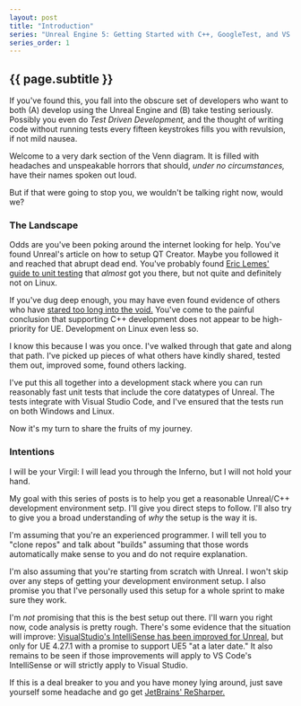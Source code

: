 ```yaml
---
layout: post
title: "Introduction"
series: "Unreal Engine 5: Getting Started with C++, GoogleTest, and VS Code"
series_order: 1
---
```


## {{ page.subtitle }}
If you've found this, you fall into the obscure set of developers who want to both (A) develop using the Unreal Engine and (B) take testing seriously. Possibly you even do *Test Driven Development,* and the thought of writing code without running tests every fifteen keystrokes fills you with revulsion, if not mild nausea.

Welcome to a very dark section of the Venn diagram. It is filled with headaches and unspeakable horrors that should, *under no circumstances,* have their names spoken out loud. 

But if that were going to stop you, we wouldn't be talking right now, would we?

### The Landscape
Odds are you've been poking around the internet looking for help. You've found Unreal's article on how to setup QT Creator. Maybe you followed it and reached that abrupt dead end. You've probably found [Eric Lemes' guide to unit testing][eric-lemes] that *almost* got you there, but not quite and definitely not on Linux. 

If you've dug deep enough, you may have even found evidence of others who have [stared too long into the void.][compiling-unreal] You've come to the painful conclusion that supporting C++ development does not appear to be high-priority for UE. Development on Linux even less so.

I know this because I was you once. I've walked through that gate and along that path. I've picked up pieces of what others have kindly shared, tested them out, improved some, found others lacking. 

I've put this all together into a development stack where you can run reasonably fast unit tests that include the core datatypes of Unreal. The tests integrate with Visual Studio Code, and I've ensured that the tests run on both Windows and Linux.

Now it's my turn to share the fruits of my journey.

### Intentions
I will be your Virgil: I will lead you through the Inferno, but I will not hold your hand.

My goal with this series of posts is to help you get a reasonable Unreal/C++ development environment setp. I'll give you direct steps to follow. I'll also try to give you a broad understanding of *why* the setup is the way it is.

I'm assuming that you're an experienced programmer. I will tell you to "clone repos" and talk about "builds" assuming that those words automatically make sense to you and do not require explanation.

I'm also assuming that you're starting from scratch with Unreal. I won't skip over any steps of getting your development environment setup. I also promise you that I've personally used this setup for a whole sprint to make sure they work.

I'm *not* promising that this is the best setup out there. I'll warn you right now, code analysis is pretty rough. There's some evidence that the situation will improve: [VisualStudio's IntelliSense has been improved for Unreal][vs-intellisense-unreal], but only for UE 4.27.1 with a promise to support UE5 "at a later date." It also remains to be seen if those improvements will apply to VS Code's IntelliSense or will strictly apply to Visual Studio.

If this is a deal breaker to you and you have money lying around, just save yourself some headache and go get [JetBrains' ReSharper.][resharper]

[eric-lemes]: https://ericlemes.com/2018/12/12/unit-tests-in-unreal-pt-1/
[compiling-unreal]: https://github.com/Allar/compiling-unreal
[resharper]: https://www.jetbrains.com/resharper/
[vs-intellisense-unreal]: https://devblogs.microsoft.com/cppblog/18x-faster-intellisense-for-unreal-engine-projects-in-visual-studio-2022/